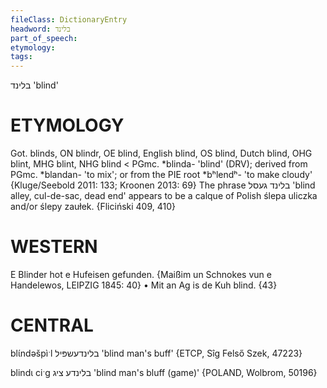 ```yaml
---
fileClass: DictionaryEntry
headword: בלינד
part_of_speech: 
etymology: 
tags: 
---
```

בלינד
'blind'

ETYMOLOGY
===========
Got. blinds, ON blindr, OE blind, English blind, OS blind, Dutch blind, OHG blint, MHG blint, NHG blind < PGmc. *blinda- 'blind' (DRV); derived from PGmc. *blandan- 'to mix'; or from the PIE root *bʰlendʰ- 'to make cloudy'
{Kluge/Seebold 2011: 133; Kroonen 2013: 69}
The phrase בלינד געסל 'blind alley, cul-de-sac, dead end' appears to be a calque of Polish ślepa uliczka and/or ślepy zaułek.
{Fliciński 409, 410}

WESTERN
========

E Blinder hot e Hufeisen gefunden.
{Maißim un Schnokes vun e Handelewos, LEIPZIG 1845: 40}
	•	Mit an Ag is de Kuh blind. {43}

CENTRAL
========

blɩ́ndəšpìˑl בלינדעשפּיל 'blind man's buff' {ETCP, Sîg Felső Szek, 47223}

blindɩ ciˑg בלינדע ציג 'blind man's bluff (game)' {POLAND, Wolbrom, 50196}

